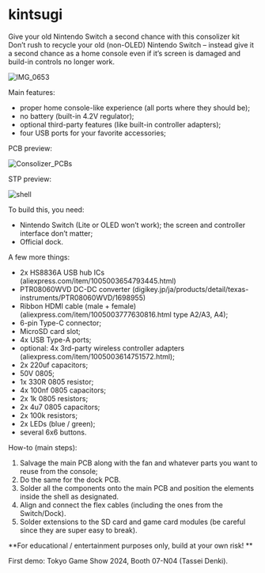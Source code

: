 # kintsugi
Give your old Nintendo Switch a second chance with this consolizer kit
Don’t rush to recycle your old (non-OLED) Nintendo Switch – instead give it a second chance as a home console even if it’s screen is damaged and build-in controls no longer work.

![IMG_0653](https://github.com/user-attachments/assets/82fea9e5-15eb-4b2d-83d4-98aeefe136bd)

Main features: 

- proper home console-like experience (all ports where they should be);
- no battery (built-in 4.2V regulator);
- optional third-party features (like built-in controller adapters);
- four USB ports for your favorite accessories;

PCB preview:

![Consolizer_PCBs](https://github.com/user-attachments/assets/bb2c03c1-daee-468e-9049-4bbaf2b244c6)

STP preview:

![shell](https://github.com/user-attachments/assets/144a75e5-5909-4014-9365-5de4c7f1e25f)

To build this, you need:
- Nintendo Switch (Lite or OLED won’t work); the screen and controller interface don’t matter;
- Official dock.

A few more things:
- 2x HS8836A USB hub ICs (aliexpress.com/item/1005003654793445.html)
- PTR08060WVD DC-DC converter (digikey.jp/ja/products/detail/texas-instruments/PTR08060WVD/1698955)
- Ribbon HDMI cable (male + female) (aliexpress.com/item/1005003777630816.html type A2/A3, A4);
- 6-pin Type-C connector;
- MicroSD card slot;
- 4x USB Type-A ports;
- optional: 4x 3rd-party wireless controller adapters (aliexpress.com/item/1005003614751572.html);
- 2x 220uf capacitors;
- 50V 0805;
- 1x 330R 0805 resistor;
- 4x 100nf 0805 capacitors; 
- 2x 1k 0805 resistors;
- 2x 4u7 0805 capacitors;
- 2x 100k resistors;
- 2x LEDs (blue / green);
- several 6x6 buttons.

How-to (main steps):

1. Salvage the main PCB along with the fan and whatever parts you want to reuse from the console;
2. Do the same for the dock PCB.
3. Solder all the components onto the main PCB and position the elements inside the shell as designated.
4. Align and connect the flex cables (including the ones from the Switch/Dock).
5. Solder extensions to the SD card and game card modules (be careful since they are super easy to break).

**For educational / entertainment purposes only, build at your own risk!
**

First demo: Tokyo Game Show 2024, Booth 07-N04 (Tassei Denki). 
